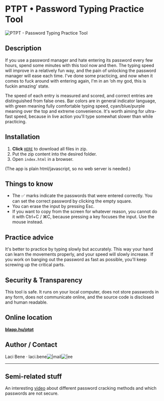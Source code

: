 # PTPT • Password Typing Practice Tool

![PTPT - Password Typing Practice Tool](https://i.ibb.co/SPqj0wn/PTPT-Password-Typing-Practice-Tool.png)

## Description

If you use a password manager and hate entering its password every few hours, spend some minutes with this tool now and then. The typing speed will improve in a relatively fun way, and the pain of unlocking the password manager will ease each time. I've done some practicing, and now when it comes to fuck around with entering again, I'm in an ‘oh my god, this is fuckin amazing’ state.

The speed of each entry is measured and scored, and correct entries are distinguished from false ones. Bar colors are in general indicator language, with green meaning fully comfortable typing speed, cyan/blue/purple meaning over the top and extreme convenience. It's worth aiming for ultra-fast speed, because in live action you'll type somewhat slower than while practicing.

## Installation

1. **Click** [`HERE`](https://github.com/benelaci/PTPT/archive/refs/heads/main.zip) to download all files in zip.
2. Put the zip content into the desired folder.
3. Open `index.html` in a browser.

(The app is plain html/javascript, so no web server is needed.)

## Things to know

- The ✅ marks indicate the passwords that were entered correctly. You can set the correct password by clicking the empty square.
- You can erase the input by pressing Esc.
- If you want to copy from the screen for whatever reason, you cannot do it with Ctrl+C / &#8984;C, because pressing a key focuses the input. Use the mouse instead.

## Practice advice

It's better to practice by typing slowly but accurately. This way your hand can learn the movements properly, and your speed will slowly increase. If you work on banging out the password as fast as possible, you'll keep screwing up the critical parts.

## Security & Transparency

This tool is safe. It runs on your local computer, does not store passwords in any form, does not communicate online, and the source code is disclosed and human readable.

## Online location

**[blapp.hu/ptpt](https://blapp.hu/ptpt)**

## Author / Contact

Laci Bene · laci.bene![|](https://i.ibb.co/7WLcqb3/ch1.gif)mail![|](https://i.ibb.co/R45zkLX/ch2.gif)ee

----

## Semi-related stuff

An interesting [video](https://youtu.be/7U-RbOKanYs) about different password cracking methods and which passwords are not secure.